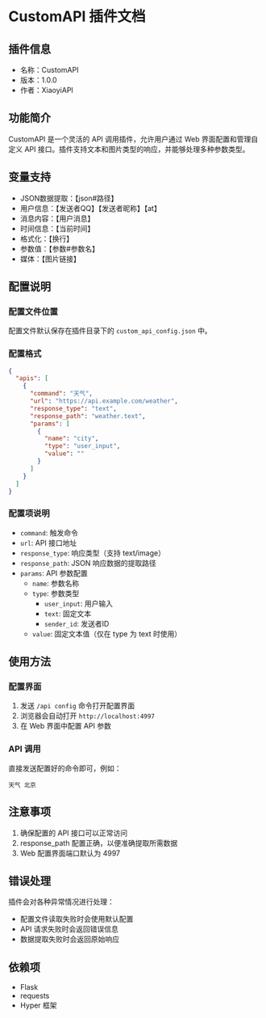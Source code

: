 # CustomAPI 插件文档

## 插件信息
- 名称：CustomAPI
- 版本：1.0.0
- 作者：XiaoyiAPI

## 功能简介
CustomAPI 是一个灵活的 API 调用插件，允许用户通过 Web 界面配置和管理自定义 API 接口。插件支持文本和图片类型的响应，并能够处理多种参数类型。

## 变量支持
- JSON数据提取：【json#路径】
- 用户信息：【发送者QQ】【发送者昵称】【at】
- 消息内容：【用户消息】
- 时间信息：【当前时间】
- 格式化：【换行】
- 参数值：【参数#参数名】
- 媒体：【图片链接】

## 配置说明
### 配置文件位置
配置文件默认保存在插件目录下的 `custom_api_config.json` 中。

### 配置格式
```json
{
  "apis": [
    {
      "command": "天气",
      "url": "https://api.example.com/weather",
      "response_type": "text",
      "response_path": "weather.text",
      "params": [
        {
          "name": "city",
          "type": "user_input",
          "value": ""
        }
      ]
    }
  ]
}
```

### 配置项说明
- `command`: 触发命令
- `url`: API 接口地址
- `response_type`: 响应类型（支持 text/image）
- `response_path`: JSON 响应数据的提取路径
- `params`: API 参数配置
  - `name`: 参数名称
  - `type`: 参数类型
    - `user_input`: 用户输入
    - `text`: 固定文本
    - `sender_id`: 发送者ID
  - `value`: 固定文本值（仅在 type 为 text 时使用）

## 使用方法
### 配置界面
1. 发送 `/api config` 命令打开配置界面
2. 浏览器会自动打开 `http://localhost:4997`
3. 在 Web 界面中配置 API 参数

### API 调用
直接发送配置好的命令即可，例如：
```
天气 北京
```

## 注意事项
1. 确保配置的 API 接口可以正常访问
2. response_path 配置正确，以便准确提取所需数据
3. Web 配置界面端口默认为 4997

## 错误处理
插件会对各种异常情况进行处理：
- 配置文件读取失败时会使用默认配置
- API 请求失败时会返回错误信息
- 数据提取失败时会返回原始响应

## 依赖项
- Flask
- requests
- Hyper 框架

